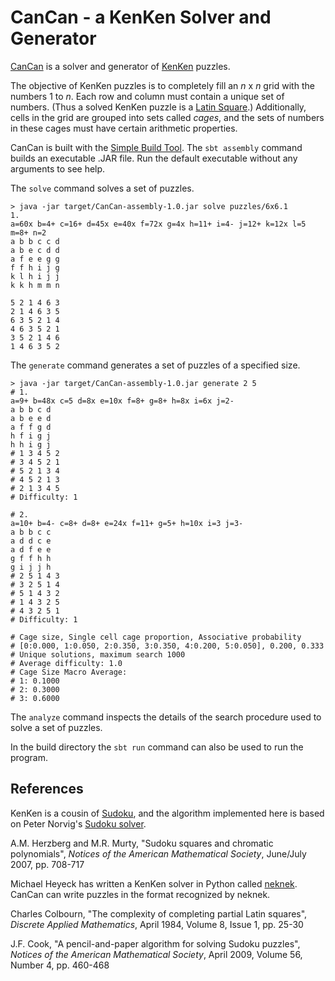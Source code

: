 CanCan - a KenKen Solver and Generator
======================================

[CanCan](http://wpm.github.com/CanCan) is a solver and generator of [KenKen](http://www.kenken.com) puzzles.

The objective of KenKen puzzles is to completely fill an _n_ x _n_ grid with the numbers 1 to _n_.
Each row and column must contain a unique set of numbers.
(Thus a solved KenKen puzzle is a [Latin Square](http://en.wikipedia.org/wiki/Latin_square).)
Additionally, cells in the grid are grouped into sets called _cages_, and the sets of numbers in these cages must have certain arithmetic properties.

CanCan is built with the [Simple Build Tool](http://www.scala-sbt.org).
The `sbt assembly` command builds an executable .JAR file.
Run the default executable without any arguments to see help.

The `solve` command solves a set of puzzles.

    > java -jar target/CanCan-assembly-1.0.jar solve puzzles/6x6.1
    1.
    a=60x b=4+ c=16+ d=45x e=40x f=72x g=4x h=11+ i=4- j=12+ k=12x l=5 m=8+ n=2
    a b b c c d
    a b e c d d
    a f e e g g
    f f h i j g
    k l h i j j
    k k h m m n

    5 2 1 4 6 3
    2 1 4 6 3 5
    6 3 5 2 1 4
    4 6 3 5 2 1
    3 5 2 1 4 6
    1 4 6 3 5 2

The `generate` command generates a set of puzzles of a specified size.

	> java -jar target/CanCan-assembly-1.0.jar generate 2 5
    # 1.
    a=9+ b=48x c=5 d=8x e=10x f=8+ g=8+ h=8x i=6x j=2-
    a b b c d
    a b e e d
    a f f g d
    h f i g j
    h h i g j
    # 1 3 4 5 2
    # 3 4 5 2 1
    # 5 2 1 3 4
    # 4 5 2 1 3
    # 2 1 3 4 5
    # Difficulty: 1

    # 2.
    a=10+ b=4- c=8+ d=8+ e=24x f=11+ g=5+ h=10x i=3 j=3-
    a b b c c
    a d d c e
    a d f e e
    g f f h h
    g i j j h
    # 2 5 1 4 3
    # 3 2 5 1 4
    # 5 1 4 3 2
    # 1 4 3 2 5
    # 4 3 2 5 1
    # Difficulty: 1

    # Cage size, Single cell cage proportion, Associative probability
    # [0:0.000, 1:0.050, 2:0.350, 3:0.350, 4:0.200, 5:0.050], 0.200, 0.333
    # Unique solutions, maximum search 1000
    # Average difficulty: 1.0
    # Cage Size Macro Average:
    # 1: 0.1000
    # 2: 0.3000
    # 3: 0.6000

The `analyze` command inspects the details of the search procedure used to solve a set of puzzles.

In the build directory the `sbt run` command can also be used to run the program.

References
----------

KenKen is a cousin of [Sudoku](http://en.wikipedia.org/wiki/Sudoku), and the algorithm implemented here is based on Peter Norvig's [Sudoku solver](http://norvig.com/sudoku.html).

A.M. Herzberg and M.R. Murty, "Sudoku squares and chromatic polynomials", *Notices of the American Mathematical Society*, June/July 2007, pp. 708-717

Michael Heyeck has written a KenKen solver in Python called [neknek](http://www.mlsite.net/neknek).
CanCan can write puzzles in the format recognized by neknek.

Charles Colbourn, "The complexity of completing partial Latin squares", *Discrete Applied Mathematics*, April 1984, Volume 8, Issue 1, pp. 25-30

J.F. Cook, "A pencil-and-paper algorithm for solving Sudoku puzzles", *Notices of the American Mathematical Society*, April 2009, Volume 56, Number 4, pp. 460-468
